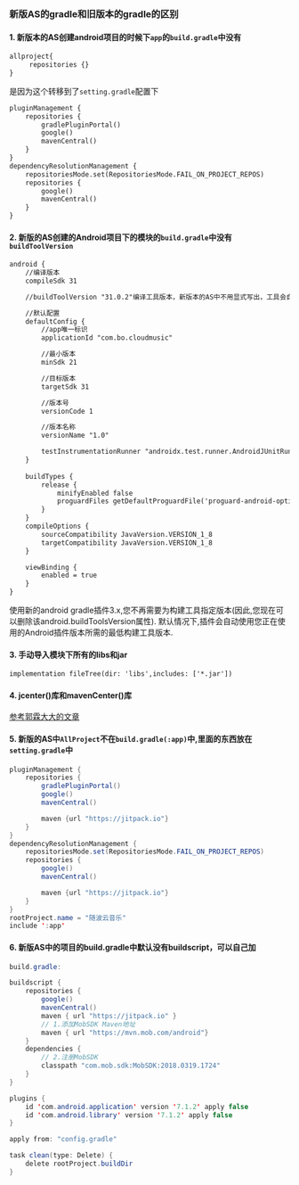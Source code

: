 ### **新版AS的gradle和旧版本的gradle的区别**

#### **1. 新版本的AS创建android项目的时候下`app`的`build.gradle`中没有**
```xml
allproject{
     repositories {}
}
```
是因为这个转移到了`setting.gradle`配置下
```xml
pluginManagement {
    repositories {
        gradlePluginPortal()
        google()
        mavenCentral()
    }
}
dependencyResolutionManagement {
    repositoriesMode.set(RepositoriesMode.FAIL_ON_PROJECT_REPOS)
    repositories {
        google()
        mavenCentral()
    }
}
```

#### **2. 新版的AS创建的Android项目下的模块的`build.gradle`中没有`buildToolVersion`**
```xml
android { 
    //编译版本
    compileSdk 31

    //buildToolVersion "31.0.2"编译工具版本，新版本的AS中不用显式写出，工具会自动调用

    //默认配置
    defaultConfig {
        //app唯一标识
        applicationId "com.bo.cloudmusic"

        //最小版本
        minSdk 21

        //目标版本
        targetSdk 31

        //版本号
        versionCode 1

        //版本名称
        versionName "1.0"

        testInstrumentationRunner "androidx.test.runner.AndroidJUnitRunner"
    }
    
    buildTypes {
        release {
            minifyEnabled false
            proguardFiles getDefaultProguardFile('proguard-android-optimize.txt'), 'proguard-rules.pro'
        }
    }
    compileOptions {
        sourceCompatibility JavaVersion.VERSION_1_8
        targetCompatibility JavaVersion.VERSION_1_8
    }

    viewBinding {
        enabled = true
    }
}
```
使用新的android gradle插件3.x,您不再需要为构建工具指定版本(因此,您现在可以删除该android.buildToolsVersion属性).
默认情况下,插件会自动使用您正在使用的Android插件版本所需的最低构建工具版本.


#### **3. 手动导入模块下所有的libs和jar**
```xml
implementation fileTree(dir: 'libs',includes: ['*.jar'])
```

#### **4. jcenter()库和mavenCenter()库**
[参考郭霖大大的文章](https://guolin.blog.csdn.net/article/details/119706565?spm=1001.2101.3001.6650.1&utm_medium=distribute.pc_relevant.none-task-blog-2%7Edefault%7ECTRLIST%7ERate-1.pc_relevant_antiscanv2&depth_1-utm_source=distribute.pc_relevant.none-task-blog-2%7Edefault%7ECTRLIST%7ERate-1.pc_relevant_antiscanv2&utm_relevant_index=2)



#### **5. 新版的AS中`AllProject`不在`build.gradle(:app)`中,里面的东西放在`setting.gradle`中**
```java
pluginManagement {
    repositories {
        gradlePluginPortal()
        google()
        mavenCentral()

        maven {url "https://jitpack.io"}
    }
}
dependencyResolutionManagement {
    repositoriesMode.set(RepositoriesMode.FAIL_ON_PROJECT_REPOS)
    repositories {
        google()
        mavenCentral()

        maven {url "https://jitpack.io"}
    }
}
rootProject.name = "随波云音乐"
include ':app'
```

#### **6. 新版AS中的项目的build.gradle中默认没有buildscript，可以自己加**
```java
build.gradle:

buildscript {
    repositories {
        google()
        mavenCentral()
        maven { url "https://jitpack.io" }
        // 1.添加MobSDK Maven地址
        maven { url "https://mvn.mob.com/android"}
    }
    dependencies {
        // 2.注册MobSDK
        classpath "com.mob.sdk:MobSDK:2018.0319.1724"
    }
}

plugins {
    id 'com.android.application' version '7.1.2' apply false
    id 'com.android.library' version '7.1.2' apply false
}

apply from: "config.gradle"

task clean(type: Delete) {
    delete rootProject.buildDir
}
```